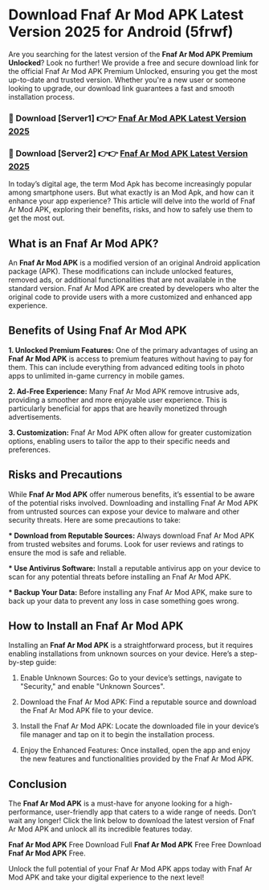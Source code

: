# Download Fnaf Ar Mod APK Latest Version 2025 for Android (5frwf)

Are you searching for the latest version of the <strong>Fnaf Ar Mod APK Premium Unlocked</strong>? Look no further! We provide a free and secure download link for the official Fnaf Ar Mod APK Premium Unlocked, ensuring you get the most up-to-date and trusted version. Whether you're a new user or someone looking to upgrade, our download link guarantees a fast and smooth installation process.


<h3>🔴 Download [Server1] 👉👉 <a href="https://appsnew.pages.dev?q=Fnaf+Ar+Mod+APK&ref=2RT5">Fnaf Ar Mod APK Latest Version 2025</a></h3>

<h3>🔴 Download [Server2] 👉👉 <a href="https://appsnew.pages.dev?q=Fnaf+Ar+Mod+APK&ref=2RT5">Fnaf Ar Mod APK Latest Version 2025</a></h3>


In today’s digital age, the term Mod Apk has become increasingly popular among smartphone users. But what exactly is an Mod Apk, and how can it enhance your app experience? This article will delve into the world of Fnaf Ar Mod APK, exploring their benefits, risks, and how to safely use them to get the most out.


<h2>What is an Fnaf Ar Mod APK?</h2>

An <strong>Fnaf Ar Mod APK</strong> is a modified version of an original Android application package (APK). These modifications can include unlocked features, removed ads, or additional functionalities that are not available in the standard version. Fnaf Ar Mod APK are created by developers who alter the original code to provide users with a more customized and enhanced app experience.


<h2>Benefits of Using Fnaf Ar Mod APK</h2>

<strong> 1. Unlocked Premium Features:</strong> One of the primary advantages of using an <strong>Fnaf Ar Mod APK</strong> is access to premium features without having to pay for them. This can include everything from advanced editing tools in photo apps to unlimited in-game currency in mobile games.

<strong> 2. Ad-Free Experience:</strong> Many Fnaf Ar Mod APK remove intrusive ads, providing a smoother and more enjoyable user experience. This is particularly beneficial for apps that are heavily monetized through advertisements.

<strong> 3. Customization:</strong> Fnaf Ar Mod APK often allow for greater customization options, enabling users to tailor the app to their specific needs and preferences.


<h2>Risks and Precautions</h2>

While <strong>Fnaf Ar Mod APK</strong> offer numerous benefits, it’s essential to be aware of the potential risks involved. Downloading and installing Fnaf Ar Mod APK from untrusted sources can expose your device to malware and other security threats. Here are some precautions to take:

<strong> * Download from Reputable Sources:</strong> Always download Fnaf Ar Mod APK from trusted websites and forums. Look for user reviews and ratings to ensure the mod is safe and reliable.

<strong> * Use Antivirus Software:</strong> Install a reputable antivirus app on your device to scan for any potential threats before installing an Fnaf Ar Mod APK.

<strong> * Backup Your Data:</strong> Before installing any Fnaf Ar Mod APK, make sure to back up your data to prevent any loss in case something goes wrong.


<h2>How to Install an Fnaf Ar Mod APK</h2>

Installing an <strong>Fnaf Ar Mod APK</strong> is a straightforward process, but it requires enabling installations from unknown sources on your device. Here’s a step-by-step guide:

 1. Enable Unknown Sources: Go to your device’s settings, navigate to "Security," and enable "Unknown Sources".

 2. Download the Fnaf Ar Mod APK: Find a reputable source and download the Fnaf Ar Mod APK file to your device.

 3. Install the Fnaf Ar Mod APK: Locate the downloaded file in your device’s file manager and tap on it to begin the installation process.

 4. Enjoy the Enhanced Features: Once installed, open the app and enjoy the new features and functionalities provided by the Fnaf Ar Mod APK.


<h2><strong>Conclusion</strong></h2>

The <strong>Fnaf Ar Mod APK</strong> is a must-have for anyone looking for a high-performance, user-friendly app that caters to a wide range of needs. Don’t wait any longer! Click the link below to download the latest version of Fnaf Ar Mod APK and unlock all its incredible features today.

<strong>Fnaf Ar Mod APK</strong> Free Download Full <strong>Fnaf Ar Mod APK</strong> Free Free Download <strong>Fnaf Ar Mod APK</strong> Free.

Unlock the full potential of your Fnaf Ar Mod APK apps today with Fnaf Ar Mod APK and take your digital experience to the next level!